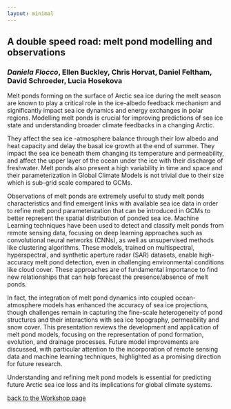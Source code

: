 ```yaml
---
layout: minimal
---
```


## A double speed road: melt pond modelling and observations
### *Daniela Flocco*, Ellen Buckley, Chris Horvat, Daniel Feltham, David Schroeder, Lucia Hosekova


Melt ponds forming on the surface of Arctic sea ice during the melt season are known to play a critical role in the ice-albedo feedback mechanism and significantly impact sea ice dynamics and energy exchanges in polar regions. Modelling melt ponds is crucial for improving predictions of sea ice state and understanding broader climate feedbacks in a changing Arctic.

They affect the sea ice -atmosphere balance through their low albedo and heat capacity and delay the basal ice growth at the end of summer. They impact the sea ice beneath them changing its temperature and permeability, and affect the upper layer of the ocean under the ice with their discharge of freshwater. Melt ponds also present a high variability in time and space and their parameterization in Global Climate Models is not trivial due to their size which is sub-grid scale compared to GCMs.

Observations of melt ponds are extremely useful to study melt ponds characteristics and find emergent links with available sea ice data in order to refine melt pond parameterization that can be introduced in GCMs to better represent the spatial distribution of ponded sea ice.
Machine Learning techniques have been used to detect and classify melt ponds from remote sensing data, focusing on deep learning approaches such as convolutional neural networks (CNNs), as well as unsupervised methods like clustering algorithms. These models, trained on multispectral, hyperspectral, and synthetic aperture radar (SAR) datasets, enable high-accuracy melt pond detection, even in challenging environmental conditions like cloud cover. These approaches are of fundamental importance to find new relationships that can help forecast the presence/absence of melt ponds. 

In fact, the integration of melt pond dynamics into coupled ocean-atmosphere models has enhanced the accuracy of sea ice projections, though challenges remain in capturing the fine-scale heterogeneity of pond structures and their interactions with sea ice topography, permeability and snow cover. This presentation reviews the development and application of melt pond models, focusing on the representation of pond formation, evolution, and drainage processes. Future model improvements are discussed, with particular attention to the incorporation of remote sensing data and machine learning techniques, highlighted as a promising direction for future research.

Understanding and refining melt pond models is essential for predicting future Arctic sea ice loss and its implications for global climate systems.

[back to the Workshop page](https://nansencenter.github.io/superice-nersc/workshop/)

